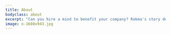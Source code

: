 ```yaml
---
title: About
bodyclass: about
excerpt: "Can you hire a mind to benefit your company? Rokma's story demonstrates you definitively can!"
image: o-1680x943.jpg
---
```

